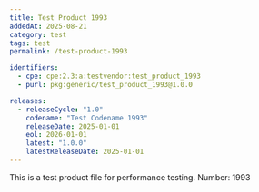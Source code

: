 ```yaml
---
title: Test Product 1993
addedAt: 2025-08-21
category: test
tags: test
permalink: /test-product-1993

identifiers:
  - cpe: cpe:2.3:a:testvendor:test_product_1993
  - purl: pkg:generic/test_product_1993@1.0.0

releases:
  - releaseCycle: "1.0"
    codename: "Test Codename 1993"
    releaseDate: 2025-01-01
    eol: 2026-01-01
    latest: "1.0.0"
    latestReleaseDate: 2025-01-01
---
```


This is a test product file for performance testing. Number: 1993
